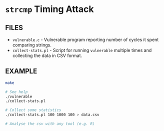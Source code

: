 # `strcmp` Timing Attack

## FILES

* `vulnerable.c` - Vulnerable program reporting number of cycles it spent
    comparing strings.
* `collect-stats.pl` - Script for running `vulnerable` multiple times and
    collecting the data in CSV format.

## EXAMPLE

```sh
make

# See help
./vulnerable
./collect-stats.pl

# Collect some statistics
./collect-stats.pl 100 1000 100 > data.csv

# Analyse the csv with any tool (e.g. R)
```
